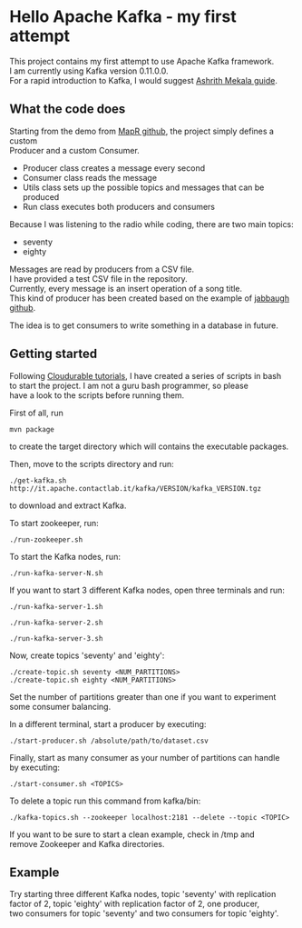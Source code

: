 # Hello Apache Kafka - my first attempt

This project contains my first attempt to use Apache Kafka framework.  
I am currently using Kafka version 0.11.0.0.  
For a rapid introduction to Kafka, I would suggest [Ashrith Mekala guide](https://gist.github.com/ashrithr/5811266).  

## What the code does
Starting from the demo from [MapR github](https://github.com/mapr-demos/kafka-sample-programs), the project simply defines a custom  
Producer and a custom Consumer.  
* Producer class creates a message every second  
* Consumer class reads the message  
* Utils class sets up the possible topics and messages that can be produced  
* Run class executes both producers and consumers  

Because I was listening to the radio while coding, there are two main topics:  
* seventy  
* eighty  

Messages are read by producers from a CSV file.  
I have provided a test CSV file in the repository.  
Currently, every message is an insert operation of a song title.    
This kind of producer has been created based on the example of [jabbaugh github](https://github.com/jabbaugh/kafka-producer).  

The idea is to get consumers to write something in a database in future.  

## Getting started
Following [Cloudurable tutorials](http://cloudurable.com/blog/kafka-tutorial/index.html), I have created a series of scripts in bash  
to start the project. I am not a guru bash programmer, so please  
have a look to the scripts before running them.  

First of all, run  
```
mvn package
```
to create the target directory which will contains the executable packages.  


Then, move to the scripts directory and run:  
```
./get-kafka.sh http://it.apache.contactlab.it/kafka/VERSION/kafka_VERSION.tgz
```
to download and extract Kafka.  


To start zookeeper, run:  
```
./run-zookeeper.sh
```

To start the Kafka nodes, run:  
```
./run-kafka-server-N.sh
```
If you want to start 3 different Kafka nodes, open three terminals and run:  
```
./run-kafka-server-1.sh
```
```
./run-kafka-server-2.sh
```
```
./run-kafka-server-3.sh
```

Now, create topics 'seventy' and 'eighty':  
```
./create-topic.sh seventy <NUM_PARTITIONS>
./create-topic.sh eighty <NUM_PARTITIONS>
```
Set the number of partitions greater than one if you want to experiment  
some consumer balancing.  


In a different terminal, start a producer by executing:  
```
./start-producer.sh /absolute/path/to/dataset.csv
```

Finally, start as many consumer as your number of partitions can handle  
by executing:  
```
./start-consumer.sh <TOPICS>
```


To delete a topic run this command from kafka/bin:  
```
./kafka-topics.sh --zookeeper localhost:2181 --delete --topic <TOPIC>
```

If you want to be sure to start a clean example, check in /tmp and  
remove Zookeeper and Kafka directories.  


## Example
Try starting three different Kafka nodes, topic 'seventy' with replication  
factor of 2, topic 'eighty' with replication factor of 2, one producer,  
two consumers for topic 'seventy' and two consumers for topic 'eighty'.  
